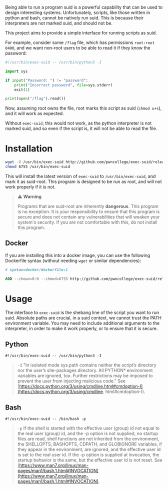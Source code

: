 Being able to run a program suid is a powerful capability that can be used to design interesting systems.
Unfortunately, scripts, like those written in python and bash, cannot be natively run suid.
This is because their interpreters are not marked suid, and should not be.

This project aims to provide a simple interface for running scripts as suid.

For example, consider some `/flag` file, which has permissions `root:root 0400`, and we want non-root users to be able to read it if they know the password:

```python
#!/usr/bin/exec-suid -- /usr/bin/python3 -I

import sys

if input("Password: ") != "password":
    print("Incorrect password", file=sys.stderr)
    exit(1)

print(open("/flag").read())
```

Now, assuming root owns the file, root marks this script as suid (`chmod u+s`), and it will work as expected.

Without `exec-suid`, this would not work, as the python interpreter is not marked suid, and so even if the script is, it will not be able to read the file.

# Installation

```sh
wget -O /usr/bin/exec-suid http://github.com/pwncollege/exec-suid/releases/latest/download/exec-suid && \
chmod 6755 /usr/bin/exec-suid
```

This will install the latest version of `exec-suid` to `/usr/bin/exec-suid`, and mark it as suid-root.
This program is designed to be run as root, and will not work properly if it is not.

> :warning: **Warning**
>
> Programs that are suid-root are inherently **dangerous**.
> This program is no exception.
> It is your responsibility to ensure that this program is secure and does not contain any vulnerabilities that will weaken your system's security.
> If you are not comfortable with this, do not install this program.

## Docker

If you are installing this into a docker image, you can use the following Dockerfile syntax (without needing `wget` or similar dependencies):

```Dockerfile
# syntax=docker/dockerfile:1

ADD --chown=0:0 --chmod=6755 http://github.com/pwncollege/exec-suid/releases/latest/download/exec-suid /usr/bin/exec-suid

```
# Usage

The interface to `exec-suid` is the shebang line of the script you want to run suid. Absolute paths are crucial, in a suid context, we cannot trust the PATH environment variable. You may need to include additional arguments to the interpreter, in order to make it work properly, or to ensure that it is secure.

## Python

```
#!/usr/bin/exec-suid -- /usr/bin/python3 -I
```

> `-I`
> "In isolated mode sys.path contains neither the script’s directory nor the user’s site-packages directory. All PYTHON* environment variables are ignored, too. Further restrictions may be imposed to prevent the user from injecting malicious code."
See [https://docs.python.org/3/using/cmdline.html#cmdoption-I](https://docs.python.org/3/using/cmdline. html#cmdoption-I).

## Bash

```
#!/usr/bin/exec-suid -- /bin/bash -p
```

> `-p`
> If the shell is started with the effective user (group) id not equal to the real user (group) id, and the -p option is not supplied, no startup files are read, shell functions are not inherited from the environment, the SHELLOPTS, BASHOPTS, CDPATH, and GLOBIGNORE variables, if they appear in the environment, are ignored, and the effective user id is set to the real user id. If the -p option is supplied at invocation, the startup behavior is the same, but the effective user id is not reset.
See [https://www.man7.org/linux/man-pages/man1/bash.1.html#INVOCATION](https://www.man7.org/linux/man-pages/man1/bash.1.html#INVOCATION).
